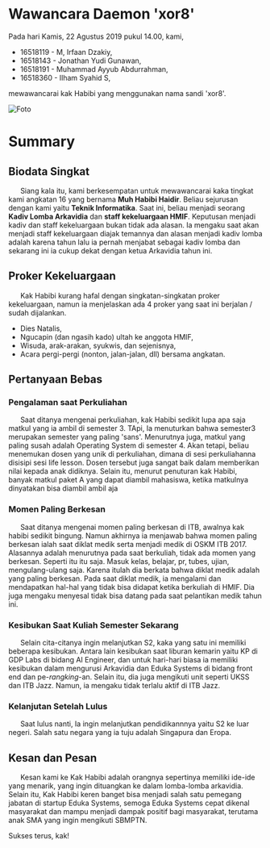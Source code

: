 
# Wawancara Daemon 'xor8'
Pada hari Kamis, 22 Agustus 2019 pukul 14.00, kami,
- 16518119 - M, Irfaan Dzakiy,
- 16518143 - Jonathan Yudi Gunawan,
- 16518191 - Muhammad Ayyub Abdurrahman,
- 16518360 - Ilham Syahid S,

mewawancarai kak Habibi yang menggunakan nama sandi 'xor8'.

![Foto](16518119-16518143-16518191-16518360.jpg)

# Summary
## Biodata Singkat
&nbsp;&nbsp;&nbsp;&nbsp;&nbsp;&nbsp;Siang kala itu, kami berkesempatan untuk mewawancarai kaka tingkat kami angkatan 16 yang bernama **Muh Habibi Haidir**. Beliau sejurusan dengan kami yaitu **Teknik Informatika**. Saat ini, beliau menjadi seorang **Kadiv Lomba Arkavidia** dan **staff kekeluargaan HMIF**. Keputusan menjadi kadiv dan staff kekeluargaan bukan tidak ada alasan. Ia mengaku saat akan menjadi staff kekeluargaan diajak temannya dan alasan menjadi kadiv lomba adalah karena tahun lalu ia pernah menjabat sebagai kadiv lomba dan sekarang ini ia cukup dekat dengan ketua Arkavidia tahun ini. 

## Proker Kekeluargaan
&nbsp;&nbsp;&nbsp;&nbsp;&nbsp;&nbsp;Kak Habibi kurang hafal dengan singkatan-singkatan proker kekeluargaan, namun ia menjelaskan ada 4 proker yang saat ini berjalan / sudah dijalankan.
- Dies Natalis,
- Ngucapin (dan ngasih kado) ultah ke anggota HMIF,
- Wisuda, arak-arakan, syukwis, dan sejenisnya,
- Acara pergi-pergi (nonton, jalan-jalan, dll) bersama angkatan.

## Pertanyaan Bebas

### Pengalaman saat Perkuliahan
&nbsp;&nbsp;&nbsp;&nbsp;&nbsp;&nbsp;Saat ditanya mengenai perkuliahan, kak Habibi sedikit lupa apa saja matkul yang ia ambil di semester 3. TApi, Ia menuturkan bahwa semester3 merupakan semester yang paling 'sans'. Menurutnya juga, matkul yang paling susah adalah Operating System di semester 4. Akan tetapi, beliau menemukan dosen yang unik di perkuliahan, dimana di sesi perkuliahanna disisipi sesi life lesson. Dosen tersebut juga sangat baik dalam memberikan nilai kepada anak didiknya. Selain itu, menurut penuturan kak Habibi, banyak matkul paket A yang dapat diambil mahasiswa, ketika matkulnya dinyatakan bisa diambil ambil aja

### Momen Paling Berkesan
&nbsp;&nbsp;&nbsp;&nbsp;&nbsp;&nbsp;Saat ditanya mengenai momen paling berkesan di ITB, awalnya kak habibi sedikit bingung. Namun akhirnya ia menjawab bahwa momen paling berkesan ialah saat diklat medik serta menjadi medik di OSKM ITB 2017. Alasannya adalah menurutnya pada saat berkuliah, tidak ada momen yang berkesan. Seperti itu itu saja. Masuk kelas, belajar, pr, tubes, ujian, mengulang-ulang saja. Karena itulah dia berkata bahwa diklat medik adalah yang paling berkesan. Pada saat diklat medik, ia mengalami dan mendapatkan hal-hal yang tidak bisa didapat ketika berkuliah di HMIF. Dia juga mengaku menyesal tidak bisa datang pada saat pelantikan medik tahun ini.

### Kesibukan Saat Kuliah Semester Sekarang
&nbsp;&nbsp;&nbsp;&nbsp;&nbsp;&nbsp;Selain cita-citanya ingin melanjutkan S2, kaka yang satu ini memiliki beberapa kesibukan. Antara lain kesibukan saat liburan kemarin yaitu KP di GDP Labs di bidang AI Engineer, dan untuk hari-hari biasa ia memiliki kesibukan dalam mengurusi Arkavidia dan Eduka Systems di bidang front end dan pe-*rangking*-an. Selain itu, dia juga mengikuti unit seperti UKSS dan ITB Jazz. Namun, ia mengaku tidak terlalu aktif di ITB Jazz.

### Kelanjutan Setelah Lulus
&nbsp;&nbsp;&nbsp;&nbsp;&nbsp;&nbsp;Saat lulus nanti, Ia ingin melanjutkan pendidikannnya yaitu S2 ke luar negeri. Salah satu negara yang ia tuju adalah Singapura dan Eropa. 

## Kesan dan Pesan
&nbsp;&nbsp;&nbsp;&nbsp;&nbsp;&nbsp;Kesan kami ke Kak Habibi adalah orangnya sepertinya memiliki ide-ide yang menarik, yang ingin dituangkan ke dalam lomba-lomba arkavidia. Selain itu, Kak Habibi keren banget bisa menjadi salah satu pemegang jabatan di startup Eduka Systems, semoga Eduka Systems cepat dikenal masyarakat dan mampu menjadi dampak positif bagi masyarakat, terutama anak SMA yang ingin mengikuti SBMPTN.

Sukses terus, kak!

